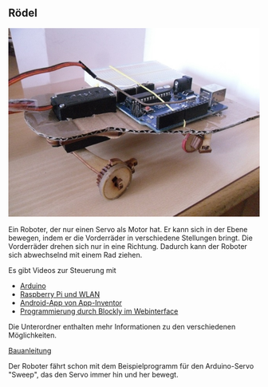 Rödel
-----

![Bilder gibt es im Ordner versions](versions/roedel&#32;v0.2.2&#32;arduino.jpg)

Ein Roboter, der nur einen Servo als Motor hat. Er kann sich in der Ebene bewegen, indem er die Vorderräder in verschiedene Stellungen bringt. Die Vorderräder drehen sich nur in eine Richtung. Dadurch kann der Roboter sich abwechselnd mit einem Rad ziehen.

Es gibt Videos zur Steuerung mit 

 - [Arduino](http://youtu.be/wDSMWdDKJlY)
 - [Raspberry Pi und WLAN](https://www.youtube.com/watch?v=ziaObK0-GAg&feature=youtu.be)
 - [Android-App von App-Inventor](https://www.youtube.com/watch?v=wF0yfeDUJzY&feature=youtu.be)
 - [Programmierung durch Blockly im Webinterface](https://www.youtube.com/watch?v=NBPCZgiwuP4&feature=youtu.be)

Die Unterordner enthalten mehr Informationen zu den verschiedenen Möglichkeiten.

[Bauanleitung](bauanleitung)

Der Roboter fährt schon mit dem Beispielprogramm für den Arduino-Servo "Sweep", das den Servo immer hin und her bewegt.
